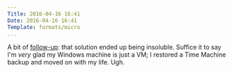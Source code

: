 ```yaml
---
Title: 2016-04-16 16:41
Date: 2016-04-16 16:41
Template: formats/micro
...
```


A bit of [follow-up]: that solution ended up being insoluble. Suffice it to say I'm *very* glad my Windows machine is just a VM; I restored a Time Machine backup and moved on with my life. Ugh.

[follow-up]: http://www.chriskrycho.com/2016/2016-04-16-1622.html
